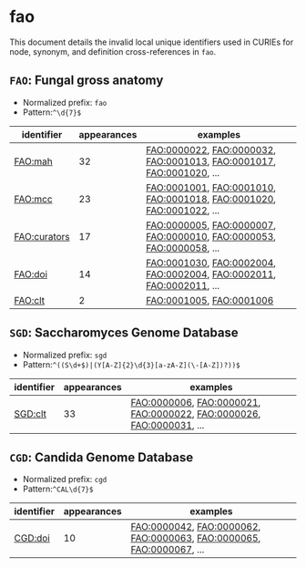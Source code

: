 # fao

This document details the invalid local unique identifiers used in CURIEs
for node, synonym, and definition cross-references in `fao`.


## `FAO`: Fungal gross anatomy

- Normalized prefix: `fao`
- Pattern:`^\d{7}$`


| identifier                                          |   appearances | examples                                                                                                                                                                                                                                                           |
|-----------------------------------------------------|---------------|--------------------------------------------------------------------------------------------------------------------------------------------------------------------------------------------------------------------------------------------------------------------|
| [FAO:mah](https://bioregistry.io/FAO:mah)           |            32 | [FAO:0000022](https://bioregistry.io/FAO:0000022), [FAO:0000032](https://bioregistry.io/FAO:0000032), [FAO:0001013](https://bioregistry.io/FAO:0001013), [FAO:0001017](https://bioregistry.io/FAO:0001017), [FAO:0001020](https://bioregistry.io/FAO:0001020), ... |
| [FAO:mcc](https://bioregistry.io/FAO:mcc)           |            23 | [FAO:0001001](https://bioregistry.io/FAO:0001001), [FAO:0001010](https://bioregistry.io/FAO:0001010), [FAO:0001018](https://bioregistry.io/FAO:0001018), [FAO:0001020](https://bioregistry.io/FAO:0001020), [FAO:0001022](https://bioregistry.io/FAO:0001022), ... |
| [FAO:curators](https://bioregistry.io/FAO:curators) |            17 | [FAO:0000005](https://bioregistry.io/FAO:0000005), [FAO:0000007](https://bioregistry.io/FAO:0000007), [FAO:0000010](https://bioregistry.io/FAO:0000010), [FAO:0000053](https://bioregistry.io/FAO:0000053), [FAO:0000058](https://bioregistry.io/FAO:0000058), ... |
| [FAO:doi](https://bioregistry.io/FAO:doi)           |            14 | [FAO:0001030](https://bioregistry.io/FAO:0001030), [FAO:0002004](https://bioregistry.io/FAO:0002004), [FAO:0002004](https://bioregistry.io/FAO:0002004), [FAO:0002011](https://bioregistry.io/FAO:0002011), [FAO:0002011](https://bioregistry.io/FAO:0002011), ... |
| [FAO:clt](https://bioregistry.io/FAO:clt)           |             2 | [FAO:0001005](https://bioregistry.io/FAO:0001005), [FAO:0001006](https://bioregistry.io/FAO:0001006)                                                                                                                                                               |

## `SGD`: Saccharomyces Genome Database

- Normalized prefix: `sgd`
- Pattern:`^((S\d+$)|(Y[A-Z]{2}\d{3}[a-zA-Z](\-[A-Z])?))$`


| identifier                                |   appearances | examples                                                                                                                                                                                                                                                           |
|-------------------------------------------|---------------|--------------------------------------------------------------------------------------------------------------------------------------------------------------------------------------------------------------------------------------------------------------------|
| [SGD:clt](https://bioregistry.io/SGD:clt) |            33 | [FAO:0000006](https://bioregistry.io/FAO:0000006), [FAO:0000021](https://bioregistry.io/FAO:0000021), [FAO:0000022](https://bioregistry.io/FAO:0000022), [FAO:0000026](https://bioregistry.io/FAO:0000026), [FAO:0000031](https://bioregistry.io/FAO:0000031), ... |

## `CGD`: Candida Genome Database

- Normalized prefix: `cgd`
- Pattern:`^CAL\d{7}$`


| identifier                                |   appearances | examples                                                                                                                                                                                                                                                           |
|-------------------------------------------|---------------|--------------------------------------------------------------------------------------------------------------------------------------------------------------------------------------------------------------------------------------------------------------------|
| [CGD:doi](https://bioregistry.io/CGD:doi) |            10 | [FAO:0000042](https://bioregistry.io/FAO:0000042), [FAO:0000062](https://bioregistry.io/FAO:0000062), [FAO:0000063](https://bioregistry.io/FAO:0000063), [FAO:0000065](https://bioregistry.io/FAO:0000065), [FAO:0000067](https://bioregistry.io/FAO:0000067), ... |

